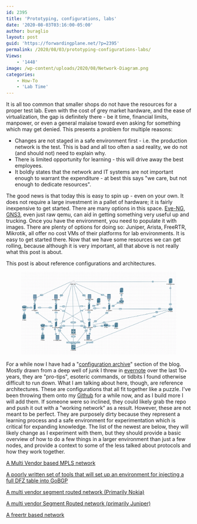 ```yaml
---
id: 2395
title: 'Prototyping, configurations, labs'
date: '2020-08-03T03:16:00-05:00'
author: buraglio
layout: post
guid: 'https://forwardingplane.net/?p=2395'
permalink: /2020/08/03/prototyping-configurations-labs/
Views:
    - '1448'
image: /wp-content/uploads/2020/08/Network-Diagram.png
categories:
    - How-To
    - 'Lab Time'
---
```


<!-- wp:paragraph -->
<p>It is all too common that smaller shops do not have the resources for a proper test lab. Even with the cost of grey market hardware, and the ease of virtualization, the gap is definitely there - be it time, financial limits, manpower, or even a general malaise toward even asking for something which may get denied. This presents a problem for multiple reasons:</p>
<!-- /wp:paragraph -->

<!-- wp:list -->
<ul><li>Changes are not staged in a safe environment first - i.e. the production network is the test. This is bad and all too often a sad reality, we do not (and should not) need to explain why. </li><li>There is limited opportunity for learning - this will drive away the best employees. </li><li>It boldly states that the network and IT systems are not important enough to warrant the expenditure - at best this says "we care, but not enough to dedicate resources". </li></ul>
<!-- /wp:list -->

<!-- wp:paragraph -->
<p></p>
<!-- /wp:paragraph -->

<!-- wp:paragraph -->
<p>The good news is that today this is easy to spin up - even on your own. It does not require a large investment in a pallet of hardware; it is fairly inexpensive to get started. There are many options in this space.  <a href="https://www.eve-ng.net/">Eve-NG</a>, <a href="https://www.gns3.com/">GNS3</a>, even just raw qemu, can aid in getting something very useful up and trucking. Once you have the environment, you need to populate it with images. There are plenty of options for doing so: Juniper, Arista, FreeRTR, Mikrotik, all offer no cost VMs of their platforms for lab environments. It is easy to get started there.  Now that we have some resources we can get rolling, because although it is very important, all that above is not really what this post is about. </p>
<!-- /wp:paragraph -->

<!-- wp:paragraph -->
<p>This post is about reference configurations and architectures. </p>
<!-- /wp:paragraph -->

<!-- wp:image {"sizeSlug":"large"} -->
<figure class="wp-block-image size-large"><img src="https://github.com/buraglio/Nokia-SROS-ExampleNet/blob/master/Network%20Diagram.png?raw=true" alt=""/></figure>
<!-- /wp:image -->

<!-- wp:paragraph -->
<p>For a while now I have had a "<a href="https://forwardingplane.net/configuration-archive/">configuration archive</a>" section of the blog. Mostly drawn from a deep well of junk I threw in <a href="https://www.evernote.com/referral/Registration.action?sig=0eb7394b4a9ae2ca2bb5fff6a3cb5d82c393d801a89a1f8d565d2ee678604dde&amp;uid=19302328">evernote</a> over the last 10+ years, they are "pro-tips", esoteric commands, or tidbits I found otherwise difficult to run down. What I am talking about here, though, are reference architectures. These are configurations that all fit together like a puzzle. I've been throwing them onto my <a href="https://github.com/buraglio">Github</a> for a while now, and as I build more I will add them. If someone were so inclined, they could likely grab the repo and push it out with a "working network" as a result. However, these are not meant to be perfect. They are purposely dirty because they represent a learning process and a safe environment for experimentation which is critical for expanding knowledge.  The list of the newest are below, they will likely change as I experiment with them, but they should provide a basic overview of how to do a few things in a larger environment than just a few nodes, and provide a context to some of the less talked about protocols and how they work together. </p>
<!-- /wp:paragraph -->

<!-- wp:paragraph -->
<p></p>
<!-- /wp:paragraph -->

<!-- wp:paragraph -->
<p><a href="https://github.com/buraglio/Nokia-SROS-ExampleNet" target="_blank" aria-label="undefined (opens in a new tab)" rel="noreferrer noopener">A Multi Vendor based MPLS network</a></p>
<!-- /wp:paragraph -->

<!-- wp:paragraph -->
<p><a href="https://github.com/buraglio/bgp-injector">A poorly written set of tools that will set up an environment for injecting a full DFZ table into GoBGP</a></p>
<!-- /wp:paragraph -->

<!-- wp:paragraph -->
<p><a href="https://github.com/buraglio/Nokia-SR-PCE">A multi vendor segment routed network (Primarily Nokia)</a></p>
<!-- /wp:paragraph -->

<!-- wp:paragraph -->
<p><a href="https://github.com/buraglio/Juniper-SR-PCE">A  multi vendor Segment Routed network (primarily Juniper)</a></p>
<!-- /wp:paragraph -->

<!-- wp:paragraph -->
<p><a href="https://github.com/buraglio/FreeRTR-Examplenet">A freertr based network</a></p>
<!-- /wp:paragraph -->